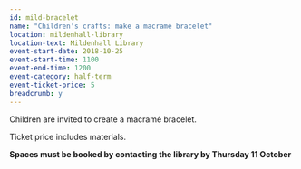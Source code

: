 ```yaml
---
id: mild-bracelet
name: "Children's crafts: make a macramé bracelet"
location: mildenhall-library
location-text: Mildenhall Library
event-start-date: 2018-10-25
event-start-time: 1100
event-end-time: 1200
event-category: half-term
event-ticket-price: 5
breadcrumb: y
---
```


Children are invited to create a macramé bracelet.

Ticket price includes materials.

**Spaces must be booked by contacting the library by Thursday 11 October**
